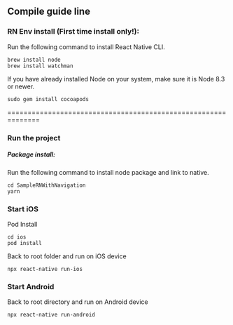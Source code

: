 ## Compile guide line

### RN Env install (First time install only!):
Run the following command to install React Native CLI.
```
brew install node
brew install watchman
```
If you have already installed Node on your system, make sure it is Node 8.3 or newer.

```
sudo gem install cocoapods
```
==============================================================
### Run the project

##### Package install:
Run the following command to install node package and link to native.
```
cd SampleRNWithNavigation
yarn
```

### Start iOS 
Pod Install
```
cd ios
pod install
```

Back to root folder and run on iOS device
```
npx react-native run-ios
```

### Start Android 

Back to root directory and run on Android device
```
npx react-native run-android
```

